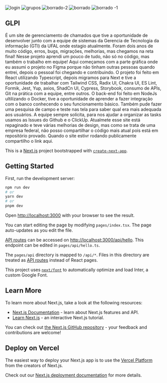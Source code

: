 ![login](https://github.com/user-attachments/assets/e5c8e133-32c0-41b5-abea-c89cb68b4620)
![grupos](https://github.com/user-attachments/assets/75607e48-44a8-4a47-99e1-d77e6c5ed804)
![borrado-2](https://github.com/user-attachments/assets/02acda07-b9f6-4349-95b6-aaffbde8ff85)
![borrado](https://github.com/user-attachments/assets/43965ff6-f863-4179-ac58-6747603f2570)
![borrado -1](https://github.com/user-attachments/assets/d1919cb6-3848-4365-8d5b-976d3bb47161)


## GLPI

É um site de gerenciamento de chamados que tive a oportunidade de desenvolver junto com a equipe de sistemas da Gerencia de Tecnologia da informação (GTI) da UFAL onde estagio atualmente. Foram dois anos de muito código, erros, bugs, migrações, melhorias, mas chegamos na reta final! Nesse projeto aprendi um pouco de tudo, não só no código, mas também o trabalho em equipe! Aqui começamos com a parte gráfica onde eu assumi o projeto no Figma porque não tinham outras pessoas quando entrei, depois o pessoal foi chegando e contribuindo. O projeto foi feito em React utilizando Typescript, depois migramos para Next e tive a oportunidade de trabalhar com Tailwind CSS, Radix UI, Chakra UI, ES Lint, Formik, Jest, Yup, axios, ShadCn UI, Cypress, Storybook, consumo de APIs, Git na prática com a equipe, entre outros. O back-end foi feito em NodeJs ultilizando o Docker, tive a oportunidade de aprender a fazer integração com o banco conhecendo o seu funcionamento básico. Também pude fazer uma pesquisa de campo e teste nas tela para saber qual era mais adequada aos usuários. A equipe sempre solícita, para nos ajudar a organizar as tasks usamos as Issues do Github e o ClickUp. Atualmete esse site está repaginado e teve várias melhorias de design, mas como se trata de uma empresa federal, não posso compartilhar o código mais atual pois está em repositório provado. Quando o site estivr rodando publicamente compartilho o link aqui.



This is a [Next.js](https://nextjs.org/) project bootstrapped with [`create-next-app`](https://github.com/vercel/next.js/tree/canary/packages/create-next-app).

## Getting Started

First, run the development server:

```bash
npm run dev
# or
yarn dev
# or
pnpm dev
```

Open [http://localhost:3000](http://localhost:3000) with your browser to see the result.

You can start editing the page by modifying `pages/index.tsx`. The page auto-updates as you edit the file.

[API routes](https://nextjs.org/docs/api-routes/introduction) can be accessed on [http://localhost:3000/api/hello](http://localhost:3000/api/hello). This endpoint can be edited in `pages/api/hello.ts`.

The `pages/api` directory is mapped to `/api/*`. Files in this directory are treated as [API routes](https://nextjs.org/docs/api-routes/introduction) instead of React pages.

This project uses [`next/font`](https://nextjs.org/docs/basic-features/font-optimization) to automatically optimize and load Inter, a custom Google Font.

## Learn More

To learn more about Next.js, take a look at the following resources:

- [Next.js Documentation](https://nextjs.org/docs) - learn about Next.js features and API.
- [Learn Next.js](https://nextjs.org/learn) - an interactive Next.js tutorial.

You can check out [the Next.js GitHub repository](https://github.com/vercel/next.js/) - your feedback and contributions are welcome!

## Deploy on Vercel

The easiest way to deploy your Next.js app is to use the [Vercel Platform](https://vercel.com/new?utm_medium=default-template&filter=next.js&utm_source=create-next-app&utm_campaign=create-next-app-readme) from the creators of Next.js.

Check out our [Next.js deployment documentation](https://nextjs.org/docs/deployment) for more details.
